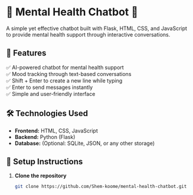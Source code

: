 # 🧠 Mental Health Chatbot 💙  

A simple yet effective chatbot built with Flask, HTML, CSS, and JavaScript to provide mental health support through interactive conversations.  

## 🌟 Features  
✅ AI-powered chatbot for mental health support  
✅ Mood tracking through text-based conversations  
✅ Shift + Enter to create a new line while typing  
✅ Enter to send messages instantly  
✅ Simple and user-friendly interface  

## 🛠️ Technologies Used  
- **Frontend:** HTML, CSS, JavaScript  
- **Backend:** Python (Flask)  
- **Database:** (Optional: SQLite, JSON, or any other storage)  

## 🚀 Setup Instructions  

1. **Clone the repository**  
   ```bash
   git clone https://github.com/Shem-koome/mental-health-chatbot.git
